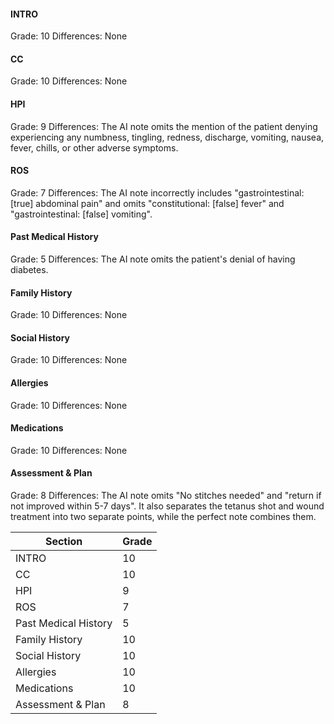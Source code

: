 #### INTRO
Grade: 10
Differences: None

#### CC
Grade: 10
Differences: None

#### HPI
Grade: 9
Differences: The AI note omits the mention of the patient denying experiencing any numbness, tingling, redness, discharge, vomiting, nausea, fever, chills, or other adverse symptoms.

#### ROS
Grade: 7
Differences: The AI note incorrectly includes "gastrointestinal: [true] abdominal pain" and omits "constitutional: [false] fever" and "gastrointestinal: [false] vomiting".

#### Past Medical History
Grade: 5
Differences: The AI note omits the patient's denial of having diabetes.

#### Family History
Grade: 10
Differences: None

#### Social History
Grade: 10
Differences: None

#### Allergies
Grade: 10
Differences: None

#### Medications
Grade: 10
Differences: None

#### Assessment & Plan
Grade: 8
Differences: The AI note omits "No stitches needed" and "return if not improved within 5-7 days". It also separates the tetanus shot and wound treatment into two separate points, while the perfect note combines them.

| Section           | Grade |
|-------------------|-------|
| INTRO             | 10    |
| CC                | 10    |
| HPI               | 9     |
| ROS               | 7     |
| Past Medical History | 5  |
| Family History    | 10    |
| Social History    | 10    |
| Allergies         | 10    |
| Medications       | 10    |
| Assessment & Plan | 8     |